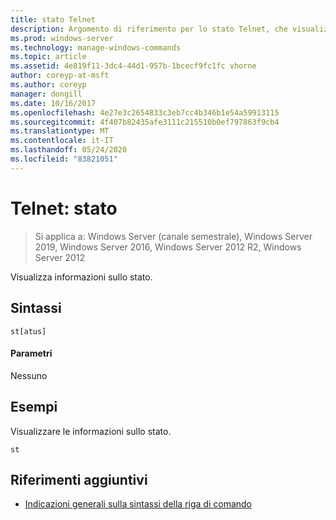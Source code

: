 ```yaml
---
title: stato Telnet
description: Argomento di riferimento per lo stato Telnet, che visualizza informazioni sullo stato.
ms.prod: windows-server
ms.technology: manage-windows-commands
ms.topic: article
ms.assetid: 4e819f11-3dc4-44d1-957b-1bcecf9fc1fc vhorne
author: coreyp-at-msft
ms.author: coreyp
manager: dongill
ms.date: 10/16/2017
ms.openlocfilehash: 4e27e3c2654833c3eb7cc4b346b1e54a59913115
ms.sourcegitcommit: 4f407b82435afe3111c215510b0ef797863f9cb4
ms.translationtype: MT
ms.contentlocale: it-IT
ms.lasthandoff: 05/24/2020
ms.locfileid: "83821051"
---
```

# <a name="telnet-status"></a>Telnet: stato

> Si applica a: Windows Server (canale semestrale), Windows Server 2019, Windows Server 2016, Windows Server 2012 R2, Windows Server 2012

Visualizza informazioni sullo stato.

## <a name="syntax"></a>Sintassi
```
st[atus]
```
#### <a name="parameters"></a>Parametri
Nessuno
## <a name="examples"></a>Esempi
Visualizzare le informazioni sullo stato.
```
st
```
## <a name="additional-references"></a>Riferimenti aggiuntivi
- [Indicazioni generali sulla sintassi della riga di comando](command-line-syntax-key.md)
